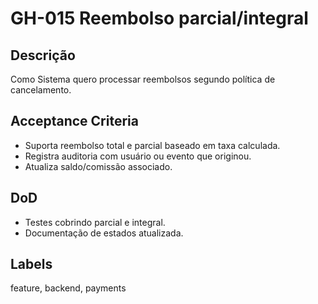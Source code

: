 <!--
ID: GH-015
Epic: Payments & Finance
Phase: 2
-->

# GH-015 Reembolso parcial/integral

## Descrição

Como Sistema quero processar reembolsos segundo política de cancelamento.

## Acceptance Criteria

- Suporta reembolso total e parcial baseado em taxa calculada.
- Registra auditoria com usuário ou evento que originou.
- Atualiza saldo/comissão associado.

## DoD

- Testes cobrindo parcial e integral.
- Documentação de estados atualizada.

## Labels

feature, backend, payments
